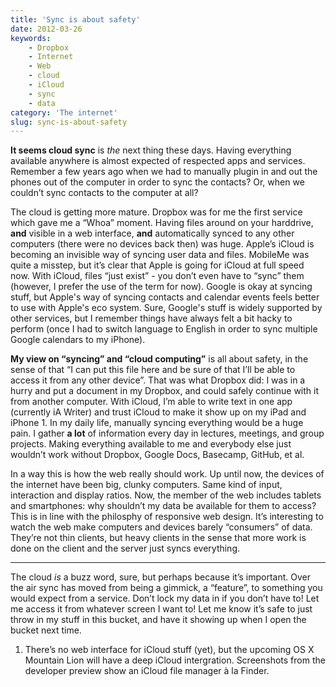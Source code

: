 ```yaml
---
title: 'Sync is about safety'
date: 2012-03-26
keywords:
    - Dropbox
    - Internet
    - Web
    - cloud
    - iCloud
    - sync
    - data
category: 'The internet'
slug: sync-is-about-safety
---
```


**It seems cloud sync** is _the_ next thing these days. Having everything available anywhere is almost expected of respected apps and services. Remember a few years ago when we had to manually plugin in and out the phones out of the computer in order to sync the contacts? Or, when we couldn’t sync contacts to the computer at all?

The cloud is getting more mature. Dropbox was for me the first service which gave me a “Whoa” moment. Having files around on your harddrive, **and** visible in a web interface, **and** automatically synced to any other computers (there were no devices back then) was huge. Apple’s iCloud is becoming an invisible way of syncing user data and files. MobileMe was quite a misstep, but it’s clear that Apple is going for iCloud at full speed now. With iCloud, files “just exist” - you don’t even have to “sync” them (however, I prefer the use of the term for now). Google is okay at syncing stuff, but Apple's way of syncing contacts and calendar events feels better to use with Apple's eco system. Sure, Google's stuff is widely supported by other services, but I remember things have always felt a bit hacky to perform (once I had to switch language to English in order to sync multiple Google calendars to my iPhone).

**My view on “syncing” and “cloud computing”** is all about safety, in the sense of that “I can put this file here and be sure of that I’ll be able to access it from any other device”. That was what Dropbox did: I was in a hurry and put a document in my Dropbox, and could safely continue with it from another computer. With iCloud, I’m able to write text in one app (currently iA Writer) and trust iCloud to make it show up on my iPad and iPhone 1. In my daily life, manually syncing everything would be a huge pain. I gather **a lot** of information every day in lectures, meetings, and group projects. Making everything available to me and everybody else just wouldn’t work without Dropbox, Google Docs, Basecamp, GitHub, et al.

In a way this is how the web really should work. Up until now, the devices of the internet have been big, clunky computers. Same kind of input, interaction and display ratios. Now, the member of the web includes tablets and smartphones: why shouldn’t my data be available for them to access? This is in line with the philosphy of responsive web design. It’s interesting to watch the web make computers and devices barely “consumers” of data. They’re not thin clients, but heavy clients in the sense that more work is done on the client and the server just syncs everything.

* * *

The cloud _is_ a buzz word, sure, but perhaps because it’s important. Over the air sync has moved from being a gimmick, a “feature”, to something you would expect from a service. Don’t lock my data in if you don’t have to! Let me access it from whatever screen I want to! Let me know it’s safe to just throw in my stuff in this bucket, and have it showing up when I open the bucket next time.

1. There’s no web interface for iCloud stuff (yet), but the upcoming OS X Mountain Lion will have a deep iCloud intergration. Screenshots from the developer preview show an iCloud file manager à la Finder.
